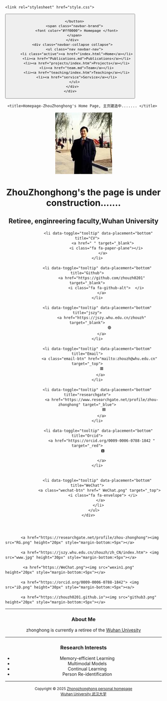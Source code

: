 <html><head><meta http-equiv="Content-Type" content="text/html; charset=UTF-8">
    <title>Homepage-ZhouZhonghong's Home Page, ....... </title>

    <link rel="stylesheet" href="style.css">
   <html lang="en"> 
    <meta name="description" content="ZhouZhonghong&#20;s Home Page">
    <meta name="keywords" content="ZhouZhonghong">
    <meta name="author" content="ZhouZhonghong">
    <meta name="viewport" content="width=device-width, initial-scale=1.0">

<meta http-equiv="content-type" content="text/html;charset=utf-8" />


<head>
<title>ZhouZhonghong's主页建造中.......  </title>
    <meta name="google-site-verification" content="4aUJl2I7hcddtjYkcxpnrotZMt3zwgFPboCdEiZsUc0" />
    <meta charset="utf-8">
    <meta http-equiv="X-UA-Compatible" content="IE=edge">
    <meta name="viewport" content="width=device-width,initial-scale=1.0">
    <meta name="description" content="ZhouZhonghong's Home Page">
    <meta name="author" content="ZhouZhonghong">
 <link rel="shortcut icon" href="favicon.ico">
 <link href="https://fonts.googleapis.com/css?family=Lato:300,400,300italic,400italic" rel="stylesheet" type="text/css">
    <link href="https://fonts.googleapis.com/css?family=Montserrat:400,700" rel="stylesheet" type="text/css">

 <link href="https://apps.bdimg.com/libs/bootstrap/3.3.4/css/bootstrap.min.css" rel="stylesheet">

  <link href="https://apps.bdimg.com/libs/fontawesome/4.2.0/css/font-awesome.min.css" rel="stylesheet">

 <link id="theme-style" rel="stylesheet" href="styles.min.css">




 <link rel="stylesheet" href="../static/pixyll.css" type="text/css">
</head>
 <title>Homepage-ZhouZhonghong's Home Page, 主页建造中....... </title>
<body>
 <!-- ******HEADER****** -->

 <nav class="navbar navbar-inverse navbar-fixed-top">
    <div class="container">
      <div class="navbar-header">
        <button type="button" class="navbar-toggle" data-toggle="collapse" data-target=".navbar-collapse">
          <span class="icon-bar"></span>
          <span class="icon-bar"></span>
          <span class="icon-bar"></span>

        </button>
        <span class="navbar-brand">
          <font color="#ff0000"> Homepage </font>
        </span>
      </div>
      <div class="navbar-collapse collapse">
        <ul class="nav navbar-nav">
          <li class="active"><a href="index.html">Home</a></li>
          <li><a href="Publications.md">Publications</a></li>
          <li><a href="projects/index.htm">Projects</a></li>
          <li><a href="team.md">Team</a></li>
          <li><a href="teaching/index.htm">Teaching</a></li>
          <li><a href="service">Service</a></li>
        </ul>
      </div>
    </div>
  </nav>



    
     <title>Homepage-ZhouZhonghong's Home Page, 主页建造中....... </title>
  <header class="header">
     <div class="container"> 
        <img class="profile-image img-responsive pull-left" src="xiaohong2.png" alt="ZhouZhonghong">
       <!-- <div class="profile-content pull-center"> -->    
      <div class="profile-content pull-center" align="center">  
          <h1 class="name">ZhouZhonghong's the page is under construction.......  </h1>  
          <h2 class="desc"> Retiree, enginreering faculty,Wuhan University</h2>
          <ul class="social list-inline">   
              
              <li data-toggle="tooltip" data-placement="bottom" title="CV">
                  <a href=" " target="_blank">
                     <i class="fa fa-paper-plane"></i>
                  </a>
             </li>
              
             <li data-toggle="tooltip" data-placement="bottom" title="Github">
                 <a href="https://github.com/zhouzh0201" target="_blank">
                     <i class="fa fa-github-alt">  </i>
                 </a>
             </li>
              
             <li data-toggle="tooltip" data-placement="bottom" title="jszy">
                 <a href="https://jszy.whu.edu.cn/zhouzh" target="_blank">
                        🟢
                 </a>
             </li>
              
             <li data-toggle="tooltip" data-placement="bottom" title="Email">
               <a class="email-btn" href="mailto:zhouzh@whu.edu.cn" target="_top">
                  🟥 
                </a>
             </li>
             
             <li data-toggle="tooltip" data-placement="bottom" title="researchgate">
                 <a href="https://www.researchgate.net/profile/zhou-zhonghong" target="_blue">
                    🟦 
                 </a>
             </li>
             
              <li data-toggle="tooltip" data-placement="bottom" title="Orcid">
                 <a href="https://orcid.org/0009-0006-0788-1842 " target="_red">
                  🅱️

                 </a>
             </li>
                
             
             <li data-toggle="tooltip" data-placement="bottom" title="WeChat">
               <a class="wechat-btn" href=" WeChat.png" target="_top">
                  <i class="fa fa-envelope"> </i>
                </a>
              </li>
          </ul>
      </div> 
  

   </div>  

 
  </header>    
     <td width="500">
      

<div>
         
           <a href="https://researchgate.net/profile/zhou-zhonghong"><img src="RG.png" height="20px" style="margin-bottom:+5px"></a>
           
           <a href="https://jszy.whu.edu.cn/zhouzh/zh_CN/index.htm"> <img src="www.jpg" height="30px" style="margin-bottom:+5px"></a>
           
            <a href="https://WeChat.png"><img src="wexin1.png" height="20px" style="margin-bottom:+5px"></a>
           
           <a href="https://orcid.org/0009-0006-0788-1842"> <img src="iD.png" height="30px" style="margin-bottom:+5px"><a/>
      
           <a href="https://zhouzh0201.github.io"><img src="github3.png" height="20px" style="margin-bottom:+5px"></a>
      




 
<hr noshade="">
 <div class="profile-content pull-center" align="center">  
<p>
<h3>About Me</h3>   
zhonghong is currently a retiree of the <a href="https://whu.edu.cn/">Wuhan Univesity</a>
<p/> 
    
   
<hr noshade="">
<h3> Research Interests </h3>

<ul>
    <li>  Memory-efficient Learning </li>
    <li>  Multimodal Models </li>
    <li>  Continual Learning </li>
    <li>  Person Re-identification </li>
</ul>
 
<hr noshade="">

 
<div align="center">
      <small>Copyright &copy 2025 <a href="https://zhouzh0201.github.io/">Zhongzhonghong personal homepage</a></small>
      <br>
      <small><a href="https://www.whu.edu.cn/">Wuhan University 武汉大学</a></small>
 

